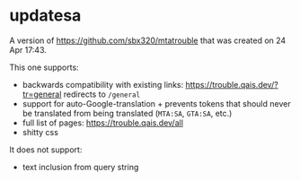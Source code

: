 # updatesa

A version of https://github.com/sbx320/mtatrouble that was created on 24 Apr 17:43.

This one supports:

- backwards compatibility with existing links: https://trouble.qais.dev/?tr=general redirects to `/general`
- support for auto-Google-translation + prevents tokens that should never be translated from being translated (`MTA:SA`, `GTA:SA`, etc.)
- full list of pages: https://trouble.qais.dev/all
- shitty css

It does not support:

- text inclusion from query string
